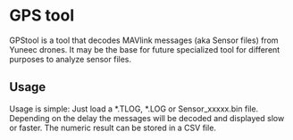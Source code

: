 # GPS tool

GPStool is a tool that decodes MAVlink messages (aka Sensor files) from Yuneec drones. It may be the base for future specialized tool for different purposes to analyze sensor files.


**Usage**
---------
Usage is simple: Just load a *.TLOG, *.LOG or Sensor_xxxxx.bin file. Depending on the delay the messages will be decoded and displayed slow or faster.
The numeric result can be stored in a CSV file.

